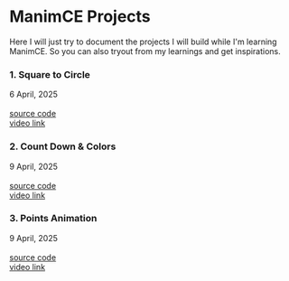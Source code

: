 # ManimCE Projects

Here I will just try to document the projects I will build while I'm learning ManimCE. So you can also tryout from my learnings and get inspirations.

### 1. Square to Circle
6 April, 2025<br>
<br>
[source code](./sources/square-to-circle.py)<br>
[video link](https://youtu.be/48KaZ-mDF40)

### 2. Count Down & Colors
9 April, 2025<br>
<br>
[source code](./sources/countdown.py)<br>
[video link](https://youtu.be/wZ-PWsGbOLM)

### 3. Points Animation
9 April, 2025<br>
<br>
[source code](./sources/points_cool.py)<br>
[video link](https://youtu.be/0Ipjv-xusTU)